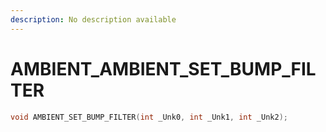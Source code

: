 ```yaml
---
description: No description available 
---
```


# AMBIENT\_AMBIENT_SET_BUMP_FILTER

```cpp
void AMBIENT_SET_BUMP_FILTER(int _Unk0, int _Unk1, int _Unk2);
```